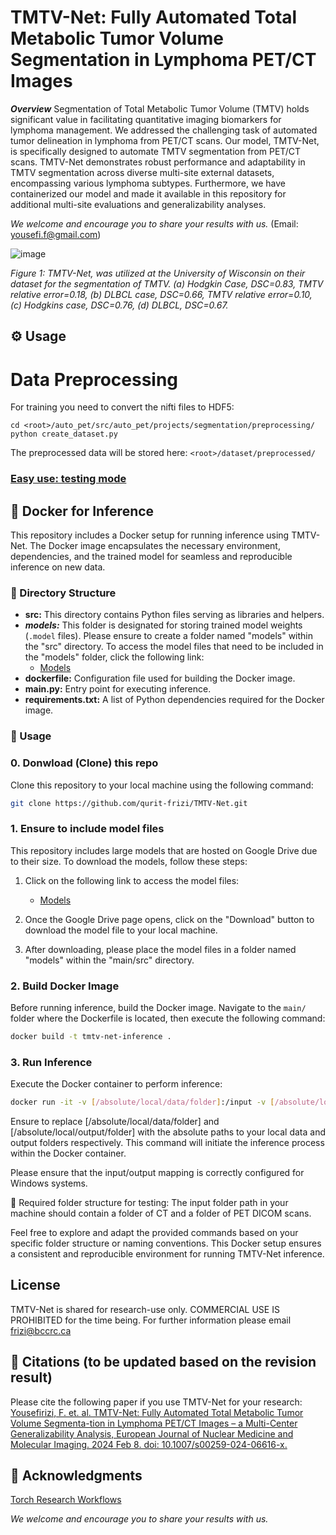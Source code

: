 # TMTV-Net: Fully Automated Total Metabolic Tumor Volume Segmentation in Lymphoma PET/CT Images

***Overview***
Segmentation of Total Metabolic Tumor Volume (TMTV) holds significant value in facilitating quantitative imaging biomarkers for lymphoma management. We addressed the challenging task of automated tumor delineation in lymphoma from PET/CT scans. Our model, TMTV-Net, is specifically designed to automate TMTV segmentation from PET/CT scans. TMTV-Net demonstrates robust performance and adaptability in TMTV segmentation across diverse multi-site external datasets, encompassing various lymphoma subtypes. Furthermore, we have containerized our model and made it available in this repository for additional multi-site evaluations and generalizability analyses.

*We welcome and encourage you to share your results with us.* (Email: yousefi.f@gmail.com)

![image](https://github.com/qurit-frizi/TMTV-Net/assets/84542058/e624af9e-0389-4237-885b-4b2ebbd8d3fe)


*Figure 1: TMTV-Net, was utilized at the University of Wisconsin on their dataset for the segmentation of TMTV. (a) Hodgkin Case, DSC=0.83, TMTV relative error=0.18, (b) DLBCL case, DSC=0.66, TMTV relative error=0.10, (c) Hodgkins case, DSC=0.76, (d) DLBCL, DSC=0.67.*

## ⚙️  Usage <a name="installation"> </a>


# Data Preprocessing

For training you need to convert the nifti files to HDF5:

    cd <root>/auto_pet/src/auto_pet/projects/segmentation/preprocessing/
    python create_dataset.py

The preprocessed data will be stored here: `<root>/dataset/preprocessed/`




### [Easy use: testing mode](#virtual) <a name="easy-use-testing-mode"> </a> 
## 🐳 Docker for Inference

This repository includes a Docker setup for running inference using TMTV-Net. The Docker image encapsulates the necessary environment, dependencies, and the trained model for seamless and reproducible inference on new data.


### 📂 Directory Structure

- **src:** This directory contains Python files serving as libraries and helpers.
- ***models:*** This folder is designated for storing trained model weights (`.model` files). Please ensure to create a folder named "models" within the "src" directory. To access the model files that need to be included in the "models" folder, click the following link:
   - [Models](https://drive.google.com/file/d/1zfGIV_1k6YgijsEJUO9jVccN9Z67eJgi/view?usp=drive_link)
- **dockerfile:** Configuration file used for building the Docker image.
- **main.py:** Entry point for executing inference.
- **requirements.txt:** A list of Python dependencies required for the Docker image.



### 🚀 Usage

### 0. Donwload (Clone) this repo

Clone this repository to your local machine using the following command:

```bash
git clone https://github.com/qurit-frizi/TMTV-Net.git
```

### 1. Ensure to include model files

This repository includes large models that are hosted on Google Drive due to their size. To download the models, follow these steps:

1. Click on the following link to access the model files:
   - [Models](https://drive.google.com/file/d/1zfGIV_1k6YgijsEJUO9jVccN9Z67eJgi/view?usp=drive_link)

2. Once the Google Drive page opens, click on the "Download" button to download the model file to your local machine.

3. After downloading, please place the model files in a folder named "models" within the "main/src" directory.



### 2. Build Docker Image

Before running inference, build the Docker image. Navigate to the `main/` folder where the Dockerfile is located, then execute the following command:

```bash
docker build -t tmtv-net-inference .
```


### 3. Run Inference

Execute the Docker container to perform inference:

```bash
docker run -it -v [/absolute/local/data/folder]:/input -v [/absolute/local/output/folder]:/output tmtv-net-inference
```

Ensure to replace [/absolute/local/data/folder] and [/absolute/local/output/folder] with the absolute paths to your local data and output folders respectively. This command will initiate the inference process within the Docker container.


Please ensure that the input/output mapping is correctly configured for Windows systems.

📁 Required folder structure for testing: The input folder path in your machine should contain a folder of CT and a folder of PET DICOM scans. 


Feel free to explore and adapt the provided commands based on your specific folder structure or naming conventions. This Docker setup ensures a consistent and reproducible environment for running TMTV-Net inference.


## License
TMTV-Net is shared for research-use only. COMMERCIAL USE IS PROHIBITED for the time being. For further information please email frizi@bccrc.ca 

## 📖 Citations (to be updated based on the revision result)
Please cite the following paper if you use TMTV-Net for your research:
[Yousefirizi, F. et. al. TMTV-Net: Fully Automated Total Metabolic Tumor Volume Segmenta-tion in Lymphoma PET/CT Images – a Multi-Center Generalizability Analysis, European Journal of Nuclear Medicine and Molecular Imaging. 2024 Feb 8. doi: 10.1007/s00259-024-06616-x.](https://pubmed.ncbi.nlm.nih.gov/38326655/)

## 🙏 Acknowledgments
[Torch Research Workflows](https://trw.readthedocs.io/en/latest/)

*We welcome and encourage you to share your results with us.*
